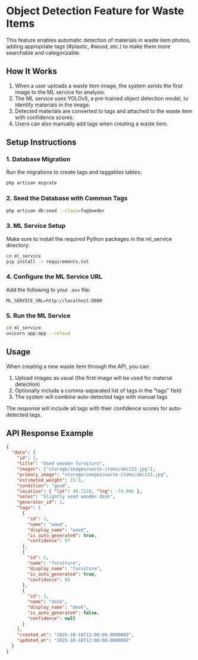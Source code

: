 # Object Detection Feature for Waste Items

This feature enables automatic detection of materials in waste item photos, adding appropriate tags (#plastic, #wood, etc.) to make them more searchable and categorizable.

## How It Works

1. When a user uploads a waste item image, the system sends the first image to the ML service for analysis.
2. The ML service uses YOLOv5, a pre-trained object detection model, to identify materials in the image.
3. Detected materials are converted to tags and attached to the waste item with confidence scores.
4. Users can also manually add tags when creating a waste item.

## Setup Instructions

### 1. Database Migration

Run the migrations to create tags and taggables tables:

```bash
php artisan migrate
```

### 2. Seed the Database with Common Tags

```bash
php artisan db:seed --class=TagSeeder
```

### 3. ML Service Setup

Make sure to install the required Python packages in the ml_service directory:

```bash
cd ml_service
pip install -r requirements.txt
```

### 4. Configure the ML Service URL

Add the following to your `.env` file:

```
ML_SERVICE_URL=http://localhost:8000
```

### 5. Run the ML Service

```bash
cd ml_service
uvicorn app:app --reload
```

## Usage

When creating a new waste item through the API, you can:

1. Upload images as usual (the first image will be used for material detection)
2. Optionally include a comma-separated list of tags in the "tags" field
3. The system will combine auto-detected tags with manual tags

The response will include all tags with their confidence scores for auto-detected tags.

## API Response Example

```json
{
  "data": {
    "id": 1,
    "title": "Used wooden furniture",
    "images": ["storage/images/waste-items/abc123.jpg"],
    "primary_image": "storage/images/waste-items/abc123.jpg",
    "estimated_weight": 15.5,
    "condition": "good",
    "location": { "lat": 40.7128, "lng": -74.006 },
    "notes": "Slightly used wooden desk",
    "generator_id": 1,
    "tags": [
      {
        "id": 1,
        "name": "wood",
        "display_name": "wood",
        "is_auto_generated": true,
        "confidence": 97
      },
      {
        "id": 2,
        "name": "furniture",
        "display_name": "furniture", 
        "is_auto_generated": true,
        "confidence": 89
      },
      {
        "id": 3,
        "name": "desk",
        "display_name": "desk",
        "is_auto_generated": false,
        "confidence": null
      }
    ],
    "created_at": "2025-10-18T12:00:00.000000Z",
    "updated_at": "2025-10-18T12:00:00.000000Z"
  }
}
```